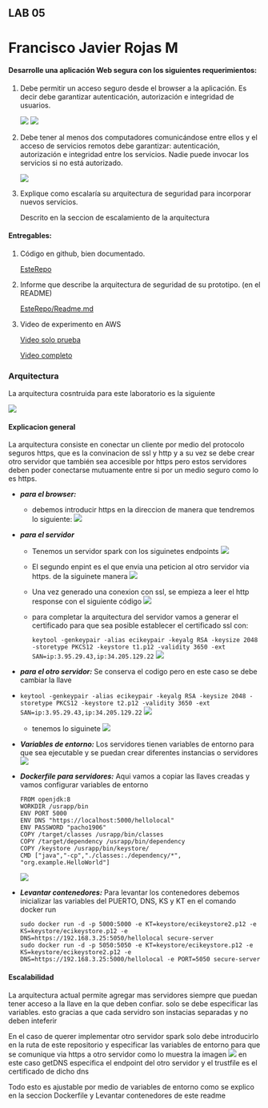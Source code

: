 ## LAB 05 
# Francisco Javier Rojas M

#### Desarrolle una aplicación Web segura con los siguientes requerimientos:

1. Debe permitir un acceso seguro desde el browser a la aplicación. Es decir debe garantizar autenticación, autorización e integridad de usuarios.

   ![](.Readme_images/02e66eef.png)
   ![](.Readme_images/c68a35a7.png)

2. Debe tener al menos dos computadores comunicándose entre ellos y el acceso de servicios remotos debe garantizar: autenticación, autorización e integridad entre los servicios. Nadie puede invocar los servicios si no está autorizado.

   ![](.Readme_images/1b971bfb.png)

3. Explique como escalaría su arquitectura de seguridad para incorporar nuevos servicios.

   Descrito en la seccion de escalamiento de la arquitectura

#### Entregables:

1. Código en github, bien documentado.

    [EsteRepo](https://github.com/javier32rojas040506/LAB05-AREP)

2. Informe que describe la arquitectura de seguridad de su prototipo. (en el README)

    [EsteRepo/Readme.md](https://github.com/javier32rojas040506/LAB05-AREP/blob/main/Readme.md)

3. Video de experimento en AWS

    [Video solo prueba](https://youtu.be/NXhoCH7N6cA)

    [Video completo](https://youtu.be/Wncxy6Z9wOc)

### Arquitectura
La arquitectura cosntruida para este laboratorio es la siguiente

![](.Readme_images/d105aa80.png)

#### Explicacion general
La arquitectura consiste en conectar un cliente por medio del protocolo seguros https, que es la convinacion de ssl y http
y a su vez se debe crear otro servidor que también sea accesible por https pero estos servidores deben poder conectarse
mutuamente entre si por un medio seguro como lo es https.

- ***para el browser:***
  * debemos introducir https en la direccion de manera que tendremos lo siguiente:
     ![](.Readme_images/7c7fb427.png)

- ***para el servidor***

  * Tenemos un servidor spark con los siguinetes endpoints
  ![](.Readme_images/cf7a36fd.png)
  * El segundo enpint es el que envia una peticion al otro servidor via https. de la siguinete manera
  ![](.Readme_images/d9785a5b.png)
  * Una vez generado una conexion con ssl, se empieza a leer el http response
  con el siguiente código
  ![](.Readme_images/284427b8.png)
  * para completar la arquitectura del servidor vamos a generar el certificado para que sea posible establecer el certificado
  ssl con:
  
    ```keytool -genkeypair -alias ecikeypair -keyalg RSA -keysize 2048 -storetype PKCS12 -keystore t1.p12 -validity 3650 -ext SAN=ip:3.95.29.43,ip:34.205.129.22```
    ![](.Readme_images/987156f9.png)
  
- ***para el otro servidor:***
   Se conserva el codigo pero en este caso se debe cambiar la llave
- ```keytool -genkeypair -alias ecikeypair -keyalg RSA -keysize 2048 -storetype PKCS12 -keystore t2.p12 -validity 3650 -ext SAN=ip:3.95.29.43,ip:34.205.129.22```
  ![](.Readme_images/987156f9.png)
    * tenemos lo siguinete
    ![](.Readme_images/48e669c8.png)

- ***Variables de entorno:***
  Los servidores tienen variables de entorno para que sea ejecutable y se puedan crear diferentes instancias o servidores
    ![](.Readme_images/1f9e0ea0.png)
- ***Dockerfile para servidores:***
    Aqui vamos a copiar las llaves creadas y vamos configurar variables de entorno
    ```
  FROM openjdk:8
    WORKDIR /usrapp/bin
    ENV PORT 5000
    ENV DNS "https://localhost:5000/hellolocal"
    ENV PASSWORD "pacho1906"
    COPY /target/classes /usrapp/bin/classes
    COPY /target/dependency /usrapp/bin/dependency
    COPY /keystore /usrapp/bin/keystore/
    CMD ["java","-cp","./classes:./dependency/*", "org.example.HelloWorld"]
  ```
  ![](.Readme_images/dcd70738.png)
- ***Levantar contenedores:***
    Para levantar los contenedores debemos inicializar las variables del PUERTO, DNS, KS y KT en el comando docker run
    ```
  sudo docker run -d -p 5000:5000 -e KT=keystore/ecikeystore2.p12 -e KS=keystore/ecikeystore.p12 -e DNS=https://192.168.3.25:5050/hellolocal secure-server
  sudo docker run -d -p 5050:5050 -e KT=keystore/ecikeystore.p12 -e KS=keystore/ecikeystore2.p12 -e DNS=https://192.168.3.25:5000/hellolocal -e PORT=5050 secure-server
  ```

#### Escalabilidad
La arquitectura actual permite agregar mas servidores siempre que puedan tener acceso a la llave en la que deben confiar. solo se
debe especificar las variables. esto gracias a que cada servidro son instacias separadas y no deben inteferir

En el caso de querer implementar otro servidor spark solo debe introducirlo en la ruta de este repositorio y especificar las variables de entorno
para que se comunique via https a otro servidor como lo muestra la imagen
![](.Readme_images/47a9a52a.png)
en este caso getDNS especifica el endpoint del otro servidor y el trustfile es el certificado de dicho dns

Todo esto es ajustable por medio de variables de entorno como se explico en la seccion Dockerfile y Levantar contenedores de este readme
